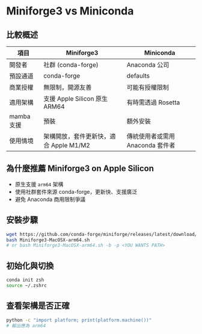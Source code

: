 # Miniforge3 vs Miniconda

## 比較概述

| 項目 | Miniforge3 | Miniconda |
|------|------------|-----------|
| 開發者 | 社群 (conda-forge) | Anaconda 公司 |
| 預設通道 | conda-forge | defaults |
| 商業授權 | 無限制，開源友善 | 可能有授權限制 |
| 適用架構 | 支援 Apple Silicon 原生 ARM64 | 有時需透過 Rosetta |
| mamba 支援 | 預裝 | 額外安裝 |
| 使用情境 | 架構開放，套件更新快，適合 Apple M1/M2 | 傳統使用者或需用 Anaconda 套件者 |

## 為什麼推薦 Miniforge3 on Apple Silicon

- 原生支援 `arm64` 架構
- 使用社群套件來源 conda-forge，更新快、支援廣泛
- 避免 Anaconda 商用限制爭議

## 安裝步驟

```bash
wget https://github.com/conda-forge/miniforge/releases/latest/download/Miniforge3-MacOSX-arm64.sh
bash Miniforge3-MacOSX-arm64.sh
# or bash Miniforge3-MacOSX-arm64.sh -b -p <YOU WANTS PATH>
```

## 初始化與切換

```bash
conda init zsh
source ~/.zshrc
```

## 查看架構是否正確

```bash
python -c "import platform; print(platform.machine())"
# 輸出應為 arm64
```
